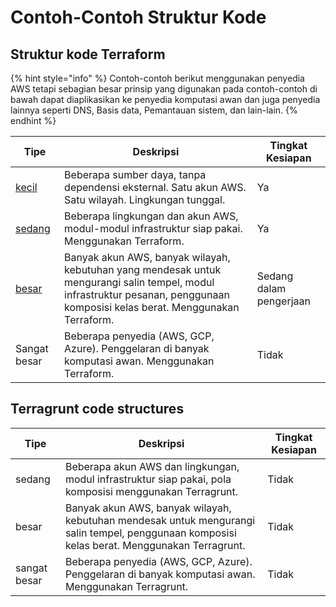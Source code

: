 # Contoh-Contoh Struktur Kode

## Struktur kode Terraform

{% hint style="info" %}
Contoh-contoh berikut menggunakan penyedia AWS tetapi sebagian besar prinsip yang digunakan pada contoh-contoh di bawah dapat diaplikasikan ke penyedia komputasi awan dan juga penyedia lainnya seperti DNS, Basis data, Pemantauan sistem, dan lain-lain.
{% endhint %}

| Tipe                                                           | Deskripsi                                                                                                                                                                     | Tingkat Kesiapan        |
| -------------------------------------------------------------- | ----------------------------------------------------------------------------------------------------------------------------------------------------------------------------- | ----------------------- |
| [kecil](terraform/small-size-infrastructure.md)                | Beberapa sumber daya, tanpa dependensi eksternal. Satu akun AWS. Satu wilayah. Lingkungan tunggal.                                                                            | Ya                      |
| [sedang](terraform/medium-size-infrastructure.md)              | Beberapa lingkungan dan akun AWS, modul-modul infrastruktur siap pakai. Menggunakan Terraform.                                                                                | Ya                      |
| [besar](terraform/large-size-infrastructure-with-terraform.md) | Banyak akun AWS, banyak wilayah, kebutuhan yang mendesak untuk mengurangi salin tempel, modul infrastruktur pesanan, penggunaan komposisi kelas berat. Menggunakan Terraform. | Sedang dalam pengerjaan |
| Sangat besar                                                   | Beberapa penyedia (AWS, GCP, Azure). Penggelaran di banyak komputasi awan. Menggunakan Terraform.                                                                             | Tidak                   |

## Terragrunt code structures

| Tipe         | Deskripsi                                                                                                                                    | Tingkat Kesiapan |
| ------------ | -------------------------------------------------------------------------------------------------------------------------------------------- | ---------------- |
| sedang       | Beberapa akun AWS dan lingkungan, modul infrastruktur siap pakai, pola komposisi menggunakan Terragrunt.                                     | Tidak            |
| besar        | Banyak akun AWS, banyak wilayah, kebutuhan mendesak untuk mengurangi salin tempel, penggunaan komposisi kelas berat. Menggunakan Terragrunt. | Tidak            |
| sangat besar | Beberapa penyedia (AWS, GCP, Azure). Penggelaran di banyak komputasi awan. Menggunakan Terragrunt.                                           | Tidak            |
